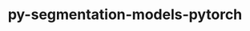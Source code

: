 ---
title: "py-segmentation-models-pytorch"
layout: cache
categories: [package, develop-2024-03-24]
meta: {"versions": ["0.3.3"], "compilers": ["apple-clang@=15.0.0", "gcc@=11.4.0"], "oss": ["ubuntu22.04", "ventura"], "platforms": ["darwin", "linux"], "targets": ["aarch64", "x86_64_v3"], "stacks": ["ml-darwin-aarch64-mps", "ml-linux-x86_64-cpu", "ml-linux-x86_64-cuda", "ml-linux-x86_64-rocm", "root"], "num_specs": 8, "num_specs_by_stack": {"root": 8, "ml-darwin-aarch64-mps": 2, "ml-linux-x86_64-cuda": 2, "ml-linux-x86_64-cpu": 2, "ml-linux-x86_64-rocm": 2}}
spec_details: [{"hash": "ywpnnnuvgb3k34pgaue5uzxj57rkrt2n", "compiler": "apple-clang@=15.0.0", "versions": ["0.3.3"], "os": "ventura", "platform": "darwin", "target": "aarch64", "variants": ["build_system=python_pip"], "stacks": ["root", "ml-darwin-aarch64-mps"], "size": "-", "tarball": "https://binaries.spack.io/releases/develop-2024-03-24/build_cache/darwin-ventura-aarch64/apple-clang-15.0.0/py-segmentation-models-pytorch-0.3.3/darwin-ventura-aarch64-apple-clang-15.0.0-py-segmentation-models-pytorch-0.3.3-ywpnnnuvgb3k34pgaue5uzxj57rkrt2n.spack"}, {"hash": "avmthkhhdws5nlbjrkfucgwpmezc3bzz", "compiler": "apple-clang@=15.0.0", "versions": ["0.3.3"], "os": "ventura", "platform": "darwin", "target": "aarch64", "variants": ["build_system=python_pip"], "stacks": ["root", "ml-darwin-aarch64-mps"], "size": "-", "tarball": "https://binaries.spack.io/releases/develop-2024-03-24/build_cache/darwin-ventura-aarch64/apple-clang-15.0.0/py-segmentation-models-pytorch-0.3.3/darwin-ventura-aarch64-apple-clang-15.0.0-py-segmentation-models-pytorch-0.3.3-avmthkhhdws5nlbjrkfucgwpmezc3bzz.spack"}, {"hash": "pcerxkglukv3mtihmikxbe56hbr5oejo", "compiler": "gcc@=11.4.0", "versions": ["0.3.3"], "os": "ubuntu22.04", "platform": "linux", "target": "x86_64_v3", "variants": ["build_system=python_pip"], "stacks": ["root", "ml-linux-x86_64-cuda"], "size": "-", "tarball": "https://binaries.spack.io/releases/develop-2024-03-24/build_cache/linux-ubuntu22.04-x86_64_v3/gcc-11.4.0/py-segmentation-models-pytorch-0.3.3/linux-ubuntu22.04-x86_64_v3-gcc-11.4.0-py-segmentation-models-pytorch-0.3.3-pcerxkglukv3mtihmikxbe56hbr5oejo.spack"}, {"hash": "dixoxp2akokrwj6inbeoihrxfcjaq667", "compiler": "gcc@=11.4.0", "versions": ["0.3.3"], "os": "ubuntu22.04", "platform": "linux", "target": "x86_64_v3", "variants": ["build_system=python_pip"], "stacks": ["ml-linux-x86_64-cpu", "root"], "size": "-", "tarball": "https://binaries.spack.io/releases/develop-2024-03-24/build_cache/linux-ubuntu22.04-x86_64_v3/gcc-11.4.0/py-segmentation-models-pytorch-0.3.3/linux-ubuntu22.04-x86_64_v3-gcc-11.4.0-py-segmentation-models-pytorch-0.3.3-dixoxp2akokrwj6inbeoihrxfcjaq667.spack"}, {"hash": "6zj65ira3jw7aezy2tdua4c2f6yae4kh", "compiler": "gcc@=11.4.0", "versions": ["0.3.3"], "os": "ubuntu22.04", "platform": "linux", "target": "x86_64_v3", "variants": ["build_system=python_pip"], "stacks": ["ml-linux-x86_64-rocm", "root"], "size": "-", "tarball": "https://binaries.spack.io/releases/develop-2024-03-24/build_cache/linux-ubuntu22.04-x86_64_v3/gcc-11.4.0/py-segmentation-models-pytorch-0.3.3/linux-ubuntu22.04-x86_64_v3-gcc-11.4.0-py-segmentation-models-pytorch-0.3.3-6zj65ira3jw7aezy2tdua4c2f6yae4kh.spack"}, {"hash": "opqqtq2pywhfru2bjb6jxu5jna3q4ulc", "compiler": "gcc@=11.4.0", "versions": ["0.3.3"], "os": "ubuntu22.04", "platform": "linux", "target": "x86_64_v3", "variants": ["build_system=python_pip"], "stacks": ["ml-linux-x86_64-rocm", "root"], "size": "-", "tarball": "https://binaries.spack.io/releases/develop-2024-03-24/build_cache/linux-ubuntu22.04-x86_64_v3/gcc-11.4.0/py-segmentation-models-pytorch-0.3.3/linux-ubuntu22.04-x86_64_v3-gcc-11.4.0-py-segmentation-models-pytorch-0.3.3-opqqtq2pywhfru2bjb6jxu5jna3q4ulc.spack"}, {"hash": "yvfz7dymuuu55isbb45o34r6xjsy7hdh", "compiler": "gcc@=11.4.0", "versions": ["0.3.3"], "os": "ubuntu22.04", "platform": "linux", "target": "x86_64_v3", "variants": ["build_system=python_pip"], "stacks": ["ml-linux-x86_64-cpu", "root"], "size": "-", "tarball": "https://binaries.spack.io/releases/develop-2024-03-24/build_cache/linux-ubuntu22.04-x86_64_v3/gcc-11.4.0/py-segmentation-models-pytorch-0.3.3/linux-ubuntu22.04-x86_64_v3-gcc-11.4.0-py-segmentation-models-pytorch-0.3.3-yvfz7dymuuu55isbb45o34r6xjsy7hdh.spack"}, {"hash": "vdf57gmj7lnmdbfcpaxuc3wuuh37qarl", "compiler": "gcc@=11.4.0", "versions": ["0.3.3"], "os": "ubuntu22.04", "platform": "linux", "target": "x86_64_v3", "variants": ["build_system=python_pip"], "stacks": ["root", "ml-linux-x86_64-cuda"], "size": "-", "tarball": "https://binaries.spack.io/releases/develop-2024-03-24/build_cache/linux-ubuntu22.04-x86_64_v3/gcc-11.4.0/py-segmentation-models-pytorch-0.3.3/linux-ubuntu22.04-x86_64_v3-gcc-11.4.0-py-segmentation-models-pytorch-0.3.3-vdf57gmj7lnmdbfcpaxuc3wuuh37qarl.spack"}]
---